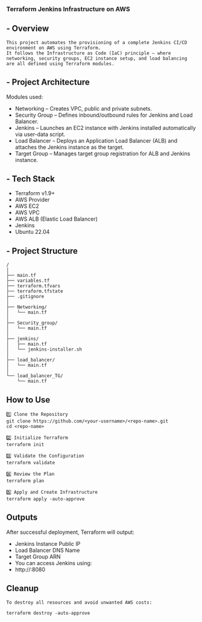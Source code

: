 ### Terraform Jenkins Infrastructure on AWS

## - Overview
```
This project automates the provisioning of a complete Jenkins CI/CD environment on AWS using Terraform.
It follows the Infrastructure as Code (IaC) principle — where networking, security groups, EC2 instance setup, and load balancing are all defined using Terraform modules.
```

## - Project Architecture

Modules used:

- Networking – Creates VPC, public and private subnets.
- Security Group – Defines inbound/outbound rules for Jenkins and Load Balancer.
- Jenkins – Launches an EC2 instance with Jenkins installed automatically via user-data script.
- Load Balancer – Deploys an Application Load Balancer (ALB) and attaches the Jenkins instance as the target.
- Target Group – Manages target group registration for ALB and Jenkins instance.

## - Tech Stack

- Terraform v1.9+
- AWS Provider
- AWS EC2
- AWS VPC
- AWS ALB (Elastic Load Balancer)
- Jenkins
- Ubuntu 22.04


## - Project Structure
```
/
│
├── main.tf
├── variables.tf
├── terraform.tfvars
├── terraform.tfstate
├── .gitignore
│
├── Networking/
│   └── main.tf
│
├── Security_group/
│   └── main.tf
│
├── jenkins/
│   ├── main.tf
│   └── jenkins-installer.sh
│
├── load_balancer/
│   └── main.tf
│
└── load_balancer_TG/
    └── main.tf
```

## How to Use
```
1️⃣ Clone the Repository
git clone https://github.com/<your-username>/<repo-name>.git
cd <repo-name>

2️⃣ Initialize Terraform
terraform init

3️⃣ Validate the Configuration
terraform validate

4️⃣ Review the Plan
terraform plan

5️⃣ Apply and Create Infrastructure
terraform apply -auto-approve
```

## Outputs

After successful deployment, Terraform will output:
- Jenkins Instance Public IP
- Load Balancer DNS Name
- Target Group ARN
- You can access Jenkins using:
- http://<load-balancer-dns>:8080


## Cleanup
```
To destroy all resources and avoid unwanted AWS costs:

terraform destroy -auto-approve

```
